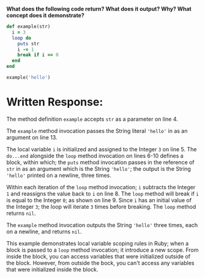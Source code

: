 **What does the following code return? What does it output? Why? What concept does it demonstrate?**

```ruby
def example(str)
  i = 3
  loop do
    puts str
    i -= 1
    break if i == 0
  end
end

example('hello')
```
# Written Response:

The method definition `example` accepts `str` as a parameter on line 4.

The `example` method invocation passes the String literal `'hello'` in as an argument on line 13.

The local variable `i` is initialized and assigned to the Integer `3` on line 5. The `do...end` alongside the `loop` method invocation on lines 6-10 defines a block, within which; the `puts` method invocation passes in the reference of `str` in as an argument which is the String `'hello'`; the output is the String `'hello'` printed on a newline, three times.

Within each iteration of the `loop` method invocation; `i` subtracts the Integer `1` and reassigns the value back to `i` on line 8. The `loop` method will break if `i` is equal to the Integer `0`; as shown on line 9. Since `i` has an initial value of the Integer `3`; the loop will iterate `3` times before breaking. The `loop` method returns `nil`.

The `example` method invocation outputs the String `'hello'` three times, each on a newline, and returns `nil`.

This example demonstrates local variable scoping rules in Ruby; when a block is passed to a `loop` method invocation; it introduce a new scope. From inside the block, you can access variables that were initialized outside of the block. However, from outside the bock, you can't access any variables that were initialized inside the block.

